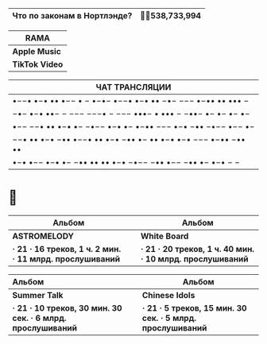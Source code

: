 | Что по законам в Нортлэнде?  | 🙍‍♂️538,733,994 |
| -------------------------------------- | ------------- |

| **RAMA**         |
| ---------------- |
| **Apple Music**  |
| **TikTok Video** |

| ЧАТ ТРАНСЛЯЦИИ                                               |
| ------------------------------------------------------------ |
| •−−• •−• •• •−− • −   •−•−   •−−• •−• •• −•− −−− •−•• •• ••• − |
| −•− •−• ••− − −−−   −−−• − −−−   •••− • ••• − −••−   •− •− •− •− |
| •−− −−• •• •−• •− −•−− •−• •− •−•• −−− •−• −•• −•−− •−− •−   |
| −−• •• •−• −•• •−−• •• •−• −•• •− •• •−• •−• −−− •−•• −•• •• |
| •−• •−− •−• •− −•• •• •• •−• −•−− −•• •−− −•• •− •−• − −     |

# 🗽

| Альбом                                                     |      | Альбом                                                      |
| ---------------------------------------------------------- | ---- | ----------------------------------------------------------- |
| **ASTROMELODY**                                            |      | **White Board**                                             |
| **· 21 · 16 треков, 1 ч. 2 мин. ·  11 млрд. прослушиваний** |      | **· 21 · 20 треков, 1 ч. 40 мин. · 10 млрд. прослушиваний** |

| Альбом                                                       |      | Альбом                                                       |
| :----------------------------------------------------------- | ---- | ------------------------------------------------------------ |
| **Summer Talk**                                              |      | **Chinese Idols**                                            |
| **· 21 · 10 треков, 30 мин. 30 сек. · 6 млрд. прослушиваний** |      | **· 21 · 5 треков, 15 мин. 30 сек. · 5 млрд. прослушиваний** |
